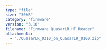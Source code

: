 ```yaml
---
type: "file"
size: "30kB"
category: "firmware"
version: "3.10"
filename: "Firmware QuasarLR HF Reader"
attachments:
  - "./QuasarLR_0310_on_QuasarLR_0100.zip"
---
```

